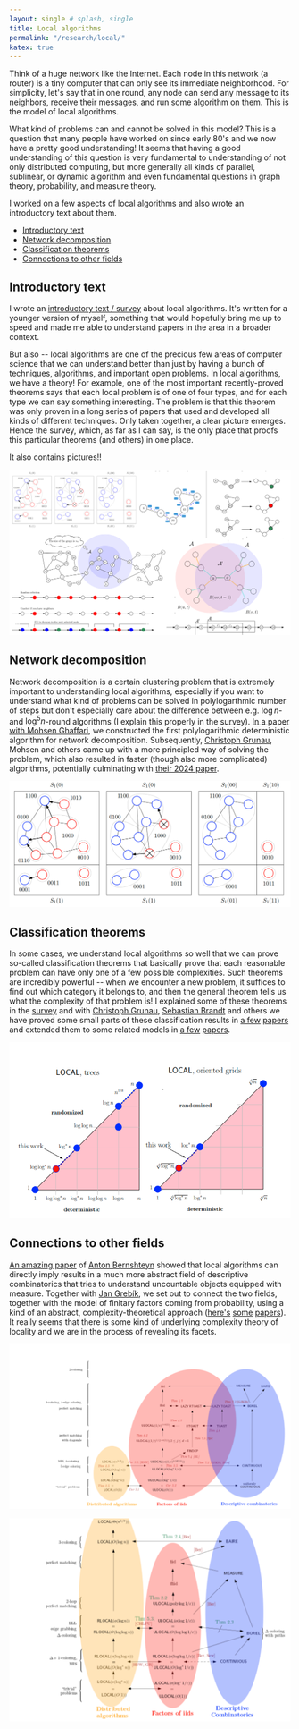 ```yaml
---
layout: single # splash, single
title: Local algorithms
permalink: "/research/local/"
katex: true
---
```


Think of a huge network like the Internet. Each node in this network (a router) is a tiny computer that can only see its immediate neighborhood. For simplicity, let's say that in one round, any node can send any message to its neighbors, receive their messages, and run some algorithm on them. This is the model of local algorithms. 

What kind of problems can and cannot be solved in this model? This is a question that many people have worked on since early 80's and we now have a pretty good understanding! It seems that having a good understanding of this question is very fundamental to understanding of not only distributed computing, but more generally all kinds of parallel, sublinear, or dynamic algorithm and even fundamental questions in graph theory, probability, and measure theory. 

I worked on a few aspects of local algorithms and also wrote an introductory text about them. 

- [Introductory text](#introductory-text)
- [Network decomposition](#network-decompositions)
- [Classification theorems](#classification-theorems)
- [Connections to other fields](#connections-to-other-fields)

## Introductory text
I wrote an [introductory text / survey](https://arxiv.org/pdf/2406.19430) about local algorithms. It's written for a younger version of myself, something that would hopefully bring me up to speed and made me able to understand papers in the area in a broader context. 

But also -- local algorithms are one of the precious few areas of computer science that we can understand better than just by having a bunch of techniques, algorithms, and important open problems. In local algorithms, we have a theory! For example, one of the most important recently-proved theorems says that each local problem is of one of four types, and for each type we can say something interesting. The problem is that this theorem was only proven in a long series of papers that used and developed all kinds of different techniques. Only taken together, a clear picture emerges. Hence the survey, which, as far as I can say, is the only place that proofs this particular theorems (and others) in one place. 

It also contains pictures!!

[
![survey](/assets/images/collage.png "Bunch of images from the survey")
](https://arxiv.org/pdf/2406.19430)


## Network decomposition

Network decomposition is a certain clustering problem that is extremely important to understanding local algorithms, especially if you want to understand what kind of problems can be solved in polylogarthmic number of steps but don't especially care about the difference between e.g. $\log n$- and $\log^5 n$-round algorithms (I explain this properly in the [survey](https://arxiv.org/pdf/2406.19430)). [In a paper](https://arxiv.org/abs/1907.10937) [with Mohsen Ghaffari](https://people.csail.mit.edu/ghaffari/), we constructed the first polylogarithmic deterministic algorithm for network decomposition. Subsequently, [Christoph Grunau](https://people.inf.ethz.ch/cgrunau/), Mohsen and others came up with a more principled way of solving the problem, which also resulted in faster (though also more complicated) algorithms, potentially culminating with [their 2024 paper](https://arxiv.org/abs/2410.19516).

![Network decomposition](/assets/images/decomp.png "An image from our network decomposition paper with Mohsen")

## Classification theorems

In some cases, we understand local algorithms so well that we can prove so-called classification theorems that basically prove that each reasonable problem can have only one of a few possible complexities. Such theorems are incredibly powerful -- when we encounter a new problem, it suffices to find out which category it belongs to, and then the general theorem tells us what the complexity of that problem is! I explained some of these theorems in the [survey](https://arxiv.org/pdf/2406.19430) and with [Christoph Grunau](https://people.inf.ethz.ch/cgrunau/), [Sebastian Brandt](https://scbrandt.github.io/) and others we have proved some small parts of these classification results in [a few](https://arxiv.org/abs/2202.04724) [papers](https://arxiv.org/abs/2006.04625) and extended them to some related models in [a few](https://arxiv.org/abs/2103.16251) [papers](https://arxiv.org/abs/2202.04724).  

![Around log star](/assets/images/logstar.png "An image from a paper closing some gaps in the problem complexities around log* n")

## Connections to other fields

[An amazing paper](https://arxiv.org/abs/2004.04905) of [Anton Bernshteyn](https://bahtoh-math.github.io/) showed that local algorithms can directly imply results in a much more abstract field of descriptive combinatorics that tries to understand uncountable objects equipped with measure. Together with [Jan Grebík](https://www.math.ucla.edu/~grebikj/), we set out to connect the two fields, together with the model of finitary factors coming from probability, using a kind of an abstract, complexity-theoretical approach ([here's](https://arxiv.org/abs/2103.14112) [some](https://arxiv.org/abs/2103.08394) [papers](https://arxiv.org/abs/2106.02066)). It really seems that there is some kind of underlying complexity theory of locality and we are in the process of revealing its facets. 

![Complexity theory of locality?](/assets/images/comp1.png "Complexity theory of locality?")

![Complexity theory of locality?](/assets/images/comp2.png "Complexity theory of locality?")

